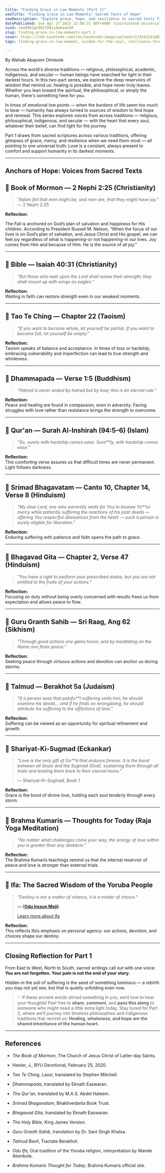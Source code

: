 ```yaml
---
title: "Finding Grace in Low Moments (Part 1)"
seoTitle: "Finding Grace in Low Moments: Sacred Texts of Hope"
seoDescription: "Explore grace, hope, and resilience in sacred texts from various traditions. Part 1 delves into spiritual wisdom to find strength during life's low moments."
datePublished: Sun Apr 27 2025 23:00:31 GMT+0000 (Coordinated Universal Time)
cuid: cma0961gs001f08jy4w6aae30
slug: finding-grace-in-low-moments-part-1
cover: https://cdn.hashnode.com/res/hashnode/image/upload/v1745432414025/9021dda9-39ab-4f27-aa7f-3b1392855e50.png
tags: finding-grace-in-low-moment, wisdom-for-the-soul, resilience-through-spiritual-wisdom

---
```


By Wahab Abayomi Omiwole

Across the world's diverse traditions — religious, philosophical, academic, indigenous, and secular — human beings have searched for light in their darkest hours. In this two-part series, we explore the deep reservoirs of wisdom that remind us: healing is possible, and hope never truly leaves. Whether you lean toward the spiritual, the philosophical, or simply the human, there's something here for you.

In times of emotional low points — when the burdens of life seem too much to bear — humanity has always turned to sources of wisdom to find hope and renewal. This series explores voices from across traditions — religious, philosophical, indigenous, and secular — with the heart that every soul, whatever their belief, can find light for the journey.

Part 1 draws from sacred scriptures across various traditions, offering glimpses of grace, mercy, and resilience when we need them most — all pointing to one universal truth: Love is a constant, always present to comfort and support humanity in its darkest moments.

---

## Anchors of Hope: Voices from Sacred Texts

## 🌌 Book of Mormon **— 2 Nephi 2:25 (Christianity)**

> *"Adam fell that men might be; and men are,* *that they might have joy."* — 2 Nephi 2:25

**Reflection:**

The Fall is anchored on God’s plan of salvation and happiness for His children. According to President Russell M. Nelson, “When the focus of our lives is on God’s plan of salvation, and Jesus Christ and His gospel, we can feel joy regardless of what is happening-or not happening-in our lives. Joy comes from Him and because of Him. He is the source of all joy.”

---

## 🌌 Bible **—** Isaiah 40:31 (Christianity)

> *"But those who wait upon the Lord* *shall renew their strength; they shall mount up with wings as eagles."*

**Reflection:**  
Waiting in faith can restore strength even in our weakest moments.

---

## 🌌 **Tao Te Ching — Chapter 22 (Taoism)**

> *"If you want to become whole, let* *yourself be partial. If you want to become full, let yourself be empty."*

**Reflection:**  
Taoism speaks of balance and acceptance. In times of loss or hardship, embracing vulnerability and imperfection can lead to true strength and wholeness.

---

## 🌌 **Dhammapada — Verse 1:5 (Buddhism)**

> *"Hatred is never ended by hatred* *but by love; this is an eternal rule."*

**Reflection:**  
Peace and healing are found in compassion, even in adversity. Facing struggles with love rather than resistance brings the strength to overcome.

---

## 🌌 **Qur'an — Surah Al-Inshirah (94:5–6) (Islam)**

> *"So, surely with hardship comes ease. Sure**ly, with hardship comes ease."*

**Reflection:**  
This comforting verse assures us that difficult times are never permanent. Light follows darkness.

---

## 🌌 **Srimad Bhagavatam — Canto 10, Chapter 14, Verse 8 (Hinduism)**

> *"My dear Lord, one who earnestly waits for You to bestow Yo**ur mercy while patiently suffering the reactions of his past deeds — offering You respectful obeisances from the heart — such a person is surely eligible for liberation."*

**Reflection:**  
Enduring suffering with patience and faith opens the path to grace.

---

## 🌌 **Bhagavad Gita — Chapter 2, Verse 47 (Hinduism)**

> *"You have a right to perform your prescribed* *duties, but you are not entitled to the fruits of your actions."*

**Reflection:**  
Focusing on duty without being overly concerned with results frees us from expectation and allows peace to flow.

---

## 🌌 **Guru Granth Sahib — Sri Raag, Ang 62 (Sikhism)**

> *"Through good actions one gains honor, and by* *meditating on the Name one finds peace."*

**Reflection:**  
Seeking peace through virtuous actions and devotion can anchor us during storms.

---

## 🌌 **Talmud — Berakhot 5a (Judaism)**

> *"If a person sees that painfu**l suffering visits him, he should examine his deeds… and if he finds no wrongdoing, he should attribute his suffering to the afflictions of love."*

**Reflection:**  
Suffering can be viewed as an opportunity for spiritual refinement and growth.

---

## 🌌 Shariyat-Ki-Sugmad (Eckankar)

> *"Love is the only gift of Go**d that endures forever. It is the bond between all Souls and the Sugmad (God), sustaining them through all trials and leading them back to their eternal home."*
> 
> — Shariyat-Ki-Sugmad, Book 1

**Reflection:**  
Grace is the bond of divine love, holding each soul tenderly through every storm.

---

## 🌌 Brahma Kumaris **—** Thoughts for Today (Raja Yoga Meditation)

> *"No matter what challenges come your way, the energy of* *love within you is greater than any obstacle."*

**Reflection:**  
The Brahma Kumaris teachings remind us that the internal reservoir of peace and love is stronger than external trials.

---

## 🌌 Ifa: The Sacred Wisdom of the Yoruba People

> *"Destiny is not a matter of chance, it is a matter of choice."*
> 
> **— (**[**Odu Irosun Meji)**](https://www.ifaworld.org/)
> 
> [Learn more about Ifa](https://www.ifaworld.org/)

**Reflection:**  
This reflects Ifa’s emphasis on personal agency: our actions, devotion, and choices shape our destiny.

---

## Closing Reflection for Part 1

From East to West, North to South, sacred writings call out with one voice: **You are not forgotten. Your pain is not the end of your story.**

Hidden in the soil of suffering is the seed of something luminous — a rebirth you may not yet see, but that is quietly unfolding even now.

> ✨ If these ancient words stirred something in you, we’d love to hear your thoughts! Feel free to **share**, **comment**, and **pass this along** to someone who might need a little extra light today. Stay tuned for Part 2, where we’ll journey into timeless philosophies and indigenous traditions that remind us: **Healing, wholeness, and hope are the shared inheritance of the human heart.**

---

## References

* *The Book of Mormon*, The Church of Jesus Christ of Latter-day Saints.
    
* Hester, J., BYU Devotional, February 25, 2020.
    
* *Tao Te Ching*, Laozi, translated by Stephen Mitchell.
    
* *Dhammapada*, translated by Eknath Easwaran.
    
* *The Qur'an*, translated by M.A.S. Abdel Haleem.
    
* *Srimad Bhagavatam*, Bhaktivedanta Book Trust.
    
* *Bhagavad Gita*, translated by Eknath Easwaran.
    
* *The Holy Bible*, King James Version.
    
* *Guru Granth Sahib*, translation by Dr. Sant Singh Khalsa.
    
* *Talmud Bavli*, Tractate Berakhot.
    
* *Odu Ifa*, Oral tradition of the Yoruba religion, interpretation by Wande Abimbola.
    
* *Brahma Kumaris Thought for Today*, Brahma Kumaris official site.